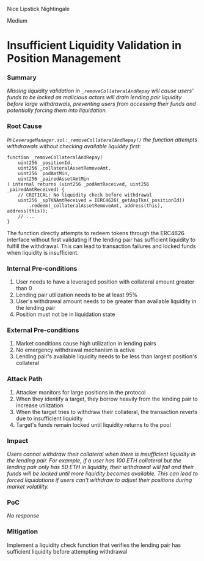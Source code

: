 Nice Lipstick Nightingale

Medium

# Insufficient Liquidity Validation in Position Management

### Summary

*Missing liquidity validation in `_removeCollateralAndRepay` will cause users' funds to be locked as malicious actors will drain lending pair liquidity before large withdrawals, preventing users from accessing their funds and potentially forcing them into liquidation.*

### Root Cause

*In `LeverageManager.sol:_removeCollateralAndRepay()` the function attempts withdrawals without checking available liquidity first:*

```solidity
function _removeCollateralAndRepay(
    uint256 _positionId,
    uint256 _collateralAssetRemoveAmt,
    uint256 _podAmtMin,
    uint256 _pairedAssetAmtMin
) internal returns (uint256 _podAmtReceived, uint256 _pairedAmtReceived) {
    // CRITICAL: No liquidity check before withdrawal
    uint256 _spTKNAmtReceived = IERC4626(_getAspTkn(_positionId))
        .redeem(_collateralAssetRemoveAmt, address(this), address(this));
    // ...
}
```

The function directly attempts to redeem tokens through the ERC4626 interface without first validating if the lending pair has sufficient liquidity to fulfill the withdrawal. This can lead to transaction failures and locked funds when liquidity is insufficient.

### Internal Pre-conditions

1. User needs to have a leveraged position with collateral amount greater than 0
2. Lending pair utilization needs to be at least 95%
3. User's withdrawal amount needs to be greater than available liquidity in the lending pair
4. Position must not be in liquidation state


### External Pre-conditions

1. Market conditions cause high utilization in lending pairs
2. No emergency withdrawal mechanism is active
3. Lending pair's available liquidity needs to be less than largest position's collateral


### Attack Path

1. Attacker monitors for large positions in the protocol
2. When they identify a target, they borrow heavily from the lending pair to increase utilization
3. When the target tries to withdraw their collateral, the transaction reverts due to insufficient liquidity
4. Target's funds remain locked until liquidity returns to the pool


### Impact

*Users cannot withdraw their collateral when there is insufficient liquidity in the lending pair. For example, if a user has 100 ETH collateral but the lending pair only has 50 ETH in liquidity, their withdrawal will fail and their funds will be locked until more liquidity becomes available. This can lead to forced liquidations if users can't withdraw to adjust their positions during market volatility.*

### PoC

_No response_

### Mitigation

 Implement a liquidity check function that verifies the lending pair has sufficient liquidity before attempting withdrawal
